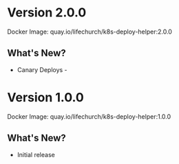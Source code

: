 # Version 2.0.0

Docker Image: quay.io/lifechurch/k8s-deploy-helper:2.0.0

## What's New?
* Canary Deploys - 

# Version 1.0.0

Docker Image: quay.io/lifechurch/k8s-deploy-helper:1.0.0

## What's New?
* Initial release